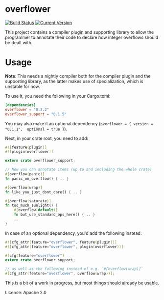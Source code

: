 # overflower

[![Build Status](https://travis-ci.org/llogiq/overflower.svg)](https://travis-ci.org/llogiq/overflower) 
[![Current Version](https://img.shields.io/crates/v/overflower.svg)](https://crates.io/crates/overflower)

This project contains a compiler plugin and supporting library to allow the 
programmer to annotate their code to declare how integer overflows should be 
dealt with.

# Usage

**Note**: This needs a nightly compiler both for the compiler plugin and the 
supporting library, as the latter makes use of specialization, which is 
unstable for now.

To use it, you need the following in your Cargo.toml:

```toml
[dependencies]
overflower = "0.3.2"
overflower_support = "0.1.5"
```

You may also make it an optional dependency (`overflower = { version = "0.1.1", 
optional = true }`).

Next, in your crate root, you need to add:

```rust
#![feature(plugin)]
#![plugin(overflower)]

extern crate overflower_support;

// Now you can annotate items (up to and including the whole crate)
#[overflow(panic)]
fn panic_on_overflow() { .. }

#[overflow(wrap)]
fn like_you_just_dont_care() { .. }

#[overflow(saturate)]
fn too_much_sunlight() {
    #[overflow(default)]
    fn but_use_standard_ops_here() { .. }
    ..
}
```

In case of an optional dependency, you'd add the following instead:

```rust
#![cfg_attr(feature="overflower", feature(plugin))]
#![cfg_attr(feature="overflower", plugin(overflower))]

#[cfg(feature="overflower")
extern crate overflower_support;

// as well as the following instead of e.g. `#[overflow(wrap)]`
#[cfg_attr(feature="overflower", overflow(wrap))];
```

This is a bit of a work in progress, but most things should already be usable.

License: Apache 2.0
